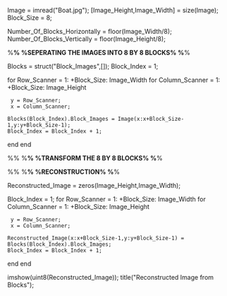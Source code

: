 
Image = imread("Boat.jpg"); 
[Image_Height,Image_Width] = size(Image);
Block_Size = 8;

Number_Of_Blocks_Horizontally = floor(Image_Width/8);
Number_Of_Blocks_Vertically = floor(Image_Height/8);

%************************************************************%
%SEPERATING THE IMAGES INTO 8 BY 8 BLOCKS%
%************************************************************%


Blocks = struct("Block_Images",[]);
Block_Index = 1;

for Row_Scanner = 1: +Block_Size: Image_Width
   for Column_Scanner = 1: +Block_Size: Image_Height 
    
     y = Row_Scanner;
     x = Column_Scanner;
  
    Blocks(Block_Index).Block_Images = Image(x:x+Block_Size-1,y:y+Block_Size-1);
    Block_Index = Block_Index + 1; 
    
   end
end

%%
%************************************************************%
%TRANSFORM THE 8 BY 8 BLOCKS%
%************************************************************%




%%
%************************************************************%
%RECONSTRUCTION%
%************************************************************%

Reconstructed_Image = zeros(Image_Height,Image_Width);

Block_Index = 1;
for Row_Scanner = 1: +Block_Size: Image_Width
   for Column_Scanner = 1: +Block_Size: Image_Height 
    
     y = Row_Scanner;
     x = Column_Scanner;
  
    Reconstructed_Image(x:x+Block_Size-1,y:y+Block_Size-1) = Blocks(Block_Index).Block_Images;
    Block_Index = Block_Index + 1;
    
   end
end

imshow(uint8(Reconstructed_Image));
title("Reconstructed Image from Blocks");

